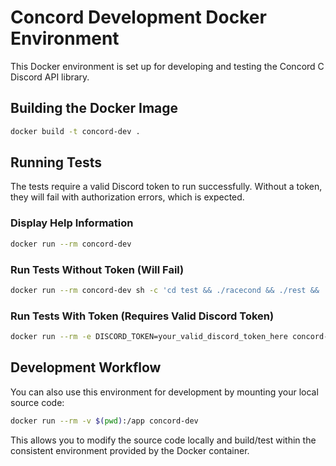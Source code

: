 # Concord Development Docker Environment

This Docker environment is set up for developing and testing the Concord C Discord API library.

## Building the Docker Image

```bash
docker build -t concord-dev .
```

## Running Tests

The tests require a valid Discord token to run successfully. Without a token, they will fail with authorization errors, which is expected.

### Display Help Information

```bash
docker run --rm concord-dev
```

### Run Tests Without Token (Will Fail)

```bash
docker run --rm concord-dev sh -c 'cd test && ./racecond && ./rest && ./timeout && ./user-agent && ./websockets && ./queriec'
```

### Run Tests With Token (Requires Valid Discord Token)

```bash
docker run --rm -e DISCORD_TOKEN=your_valid_discord_token_here concord-dev sh -c 'cd test && ./racecond && ./rest && ./timeout && ./user-agent && ./websockets && ./queriec'
```

## Development Workflow

You can also use this environment for development by mounting your local source code:

```bash
docker run --rm -v $(pwd):/app concord-dev
```

This allows you to modify the source code locally and build/test within the consistent environment provided by the Docker container.